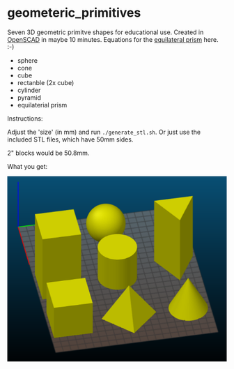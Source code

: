 # geometeric_primitives
Seven 3D geometric primitve shapes for educational use. Created in [OpenSCAD](http://openscad.org) in maybe 10 minutes. Equations for the [equilateral prism](https://rechneronline.de/pi/equilateral-triangle.php) here. :-) 

* sphere
* cone
* cube
* rectanble (2x cube)
* cylinder
* pyramid
* equilaterial prism


Instructions:

Adjust the 'size' (in mm) and run `./generate_stl.sh`. Or just use the included STL files, which have 50mm sides.

2" blocks would be 50.8mm. 

What you get:

![](preview.png)
